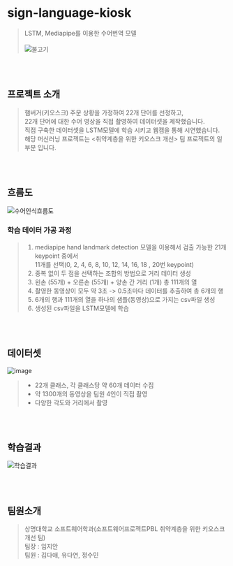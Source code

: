# sign-language-kiosk
> LSTM, Mediapipe를 이용한 수어번역 모델<br><br>
> ![불고기](https://github.com/user-attachments/assets/4a76571a-91cd-433b-a8ab-17fe4578523c)


<br><br>

## 프로젝트 소개
> 햄버거(키오스크) 주문 상황을 가정하여 22개 단어를 선정하고,<br>
> 22개 단어에 대한 수어 영상을 직접 촬영하여 데이터셋을 제작했습니다.<br>
> 직접 구축한 데이터셋을 LSTM모델에 학습 시키고 웹캠을 통해 시연했습니다.<br>
> 해당 머신러닝 프로젝트는 <취약계층을 위한 키오스크 개선> 팀 프로젝트의 일부분 입니다.

<br><br>

## 흐름도
![수어인식흐름도](https://github.com/user-attachments/assets/c0196e27-c819-42bb-a2f8-f4f92a723b47)

### 학습 데이터 가공 과정
> 1. mediapipe hand landmark detection 모델을 이용해서 검출 가능한 21개 keypoint 중에서<br>
11개를 선택(0, 2, 4, 6, 8, 10, 12, 14, 16, 18 , 20번 keypoint)
> 2. 중복 없이 두 점을 선택하는 조합의 방법으로 거리 데이터 생성
> 3. 왼손 (55개) + 오른손 (55개) + 양손 간 거리 (1개) 총 111개의 열
> 4. 촬영한 동영상이 모두 약 3초 -> 0.5초마다 데이터를 추출하여 총 6개의 행
> 5. 6개의 행과 111개의 열을 하나의 샘플(동영상)으로 가지는 csv파일 생성
> 6. 생성된 csv파일을 LSTM모델에 학습

<br><br>

## 데이터셋
![image](https://github.com/user-attachments/assets/6ae0ce8c-2d24-43a5-9d99-25a59013f043)

> - 22개 클래스, 각 클래스당 약 60개 데이터 수집
> - 약 1300개의 동영상을 팀원 4인이 직접 촬영
> - 다양한 각도와 거리에서 촬영

<br><br>

## 학습결과
![학습결과](https://github.com/user-attachments/assets/da636476-8679-4013-8411-dda021fa924f)

<br><br>

## 팀원소개

> 상명대학교 소프트웨어학과(소프트웨어프로젝트PBL 취약계층을 위한 키오스크 개선 팀)<br>
> 팀장 : 임지안<br>
> 팀원 : 김다애, 유다연, 정수민<br>








